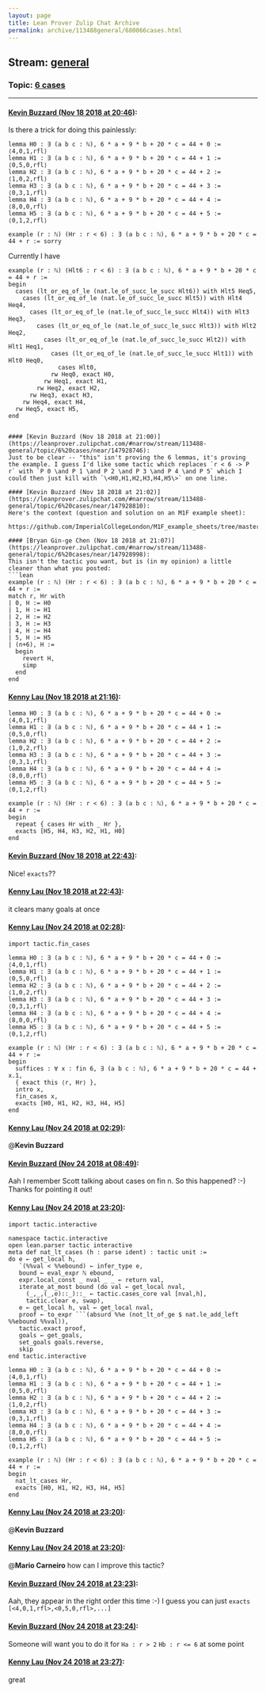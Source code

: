 ```yaml
---
layout: page
title: Lean Prover Zulip Chat Archive 
permalink: archive/113488general/680066cases.html
---
```


## Stream: [general](index.html)
### Topic: [6 cases](680066cases.html)

---

#### [Kevin Buzzard (Nov 18 2018 at 20:46)](https://leanprover.zulipchat.com/#narrow/stream/113488-general/topic/6%20cases/near/147928252):
Is there a trick for doing this painlessly:

```lean
lemma H0 : ∃ (a b c : ℕ), 6 * a + 9 * b + 20 * c = 44 + 0 := ⟨4,0,1,rfl⟩
lemma H1 : ∃ (a b c : ℕ), 6 * a + 9 * b + 20 * c = 44 + 1 := ⟨0,5,0,rfl⟩
lemma H2 : ∃ (a b c : ℕ), 6 * a + 9 * b + 20 * c = 44 + 2 := ⟨1,0,2,rfl⟩
lemma H3 : ∃ (a b c : ℕ), 6 * a + 9 * b + 20 * c = 44 + 3 := ⟨0,3,1,rfl⟩
lemma H4 : ∃ (a b c : ℕ), 6 * a + 9 * b + 20 * c = 44 + 4 := ⟨8,0,0,rfl⟩
lemma H5 : ∃ (a b c : ℕ), 6 * a + 9 * b + 20 * c = 44 + 5 := ⟨0,1,2,rfl⟩

example (r : ℕ) (Hr : r < 6) : ∃ (a b c : ℕ), 6 * a + 9 * b + 20 * c = 44 + r := sorry
```

Currently I have

```lean
example (r : ℕ) (Hlt6 : r < 6) : ∃ (a b c : ℕ), 6 * a + 9 * b + 20 * c = 44 + r :=
begin
  cases (lt_or_eq_of_le (nat.le_of_succ_le_succ Hlt6)) with Hlt5 Heq5,
    cases (lt_or_eq_of_le (nat.le_of_succ_le_succ Hlt5)) with Hlt4 Heq4,
      cases (lt_or_eq_of_le (nat.le_of_succ_le_succ Hlt4)) with Hlt3 Heq3,
        cases (lt_or_eq_of_le (nat.le_of_succ_le_succ Hlt3)) with Hlt2 Heq2,
          cases (lt_or_eq_of_le (nat.le_of_succ_le_succ Hlt2)) with Hlt1 Heq1,
            cases (lt_or_eq_of_le (nat.le_of_succ_le_succ Hlt1)) with Hlt0 Heq0,
              cases Hlt0,
            rw Heq0, exact H0,
          rw Heq1, exact H1,
        rw Heq2, exact H2,
      rw Heq3, exact H3,
    rw Heq4, exact H4,
  rw Heq5, exact H5,
end
```
```

#### [Kevin Buzzard (Nov 18 2018 at 21:00)](https://leanprover.zulipchat.com/#narrow/stream/113488-general/topic/6%20cases/near/147928746):
Just to be clear -- "this" isn't proving the 6 lemmas, it's proving the example. I guess I'd like some tactic which replaces `r < 6 -> P r` with `P 0 \and P 1 \and P 2 \and P 3 \and P 4 \and P 5` which I could then just kill with `\<H0,H1,H2,H3,H4,H5\>` on one line.

#### [Kevin Buzzard (Nov 18 2018 at 21:02)](https://leanprover.zulipchat.com/#narrow/stream/113488-general/topic/6%20cases/near/147928810):
Here's the context (question and solution on an M1F example sheet):

https://github.com/ImperialCollegeLondon/M1F_example_sheets/tree/master/src/example_sheet_05/Sht05Q05

#### [Bryan Gin-ge Chen (Nov 18 2018 at 21:07)](https://leanprover.zulipchat.com/#narrow/stream/113488-general/topic/6%20cases/near/147928998):
This isn't the tactic you want, but is (in my opinion) a little cleaner than what you posted:
```lean
example (r : ℕ) (Hr : r < 6) : ∃ (a b c : ℕ), 6 * a + 9 * b + 20 * c = 44 + r :=
match r, Hr with
| 0, H := H0
| 1, H := H1
| 2, H := H2
| 3, H := H3
| 4, H := H4
| 5, H := H5
| (n+6), H := 
  begin
    revert H,
    simp
  end
end
```

#### [Kenny Lau (Nov 18 2018 at 21:16)](https://leanprover.zulipchat.com/#narrow/stream/113488-general/topic/6%20cases/near/147929396):
```lean
lemma H0 : ∃ (a b c : ℕ), 6 * a + 9 * b + 20 * c = 44 + 0 := ⟨4,0,1,rfl⟩
lemma H1 : ∃ (a b c : ℕ), 6 * a + 9 * b + 20 * c = 44 + 1 := ⟨0,5,0,rfl⟩
lemma H2 : ∃ (a b c : ℕ), 6 * a + 9 * b + 20 * c = 44 + 2 := ⟨1,0,2,rfl⟩
lemma H3 : ∃ (a b c : ℕ), 6 * a + 9 * b + 20 * c = 44 + 3 := ⟨0,3,1,rfl⟩
lemma H4 : ∃ (a b c : ℕ), 6 * a + 9 * b + 20 * c = 44 + 4 := ⟨8,0,0,rfl⟩
lemma H5 : ∃ (a b c : ℕ), 6 * a + 9 * b + 20 * c = 44 + 5 := ⟨0,1,2,rfl⟩

example (r : ℕ) (Hr : r < 6) : ∃ (a b c : ℕ), 6 * a + 9 * b + 20 * c = 44 + r :=
begin
  repeat { cases Hr with _ Hr },
  exacts [H5, H4, H3, H2, H1, H0]
end
```

#### [Kevin Buzzard (Nov 18 2018 at 22:43)](https://leanprover.zulipchat.com/#narrow/stream/113488-general/topic/6%20cases/near/147932349):
Nice! `exacts`??

#### [Kenny Lau (Nov 18 2018 at 22:43)](https://leanprover.zulipchat.com/#narrow/stream/113488-general/topic/6%20cases/near/147932362):
it clears many goals at once

#### [Kenny Lau (Nov 24 2018 at 02:28)](https://leanprover.zulipchat.com/#narrow/stream/113488-general/topic/6%20cases/near/148257191):
```lean
import tactic.fin_cases

lemma H0 : ∃ (a b c : ℕ), 6 * a + 9 * b + 20 * c = 44 + 0 := ⟨4,0,1,rfl⟩
lemma H1 : ∃ (a b c : ℕ), 6 * a + 9 * b + 20 * c = 44 + 1 := ⟨0,5,0,rfl⟩
lemma H2 : ∃ (a b c : ℕ), 6 * a + 9 * b + 20 * c = 44 + 2 := ⟨1,0,2,rfl⟩
lemma H3 : ∃ (a b c : ℕ), 6 * a + 9 * b + 20 * c = 44 + 3 := ⟨0,3,1,rfl⟩
lemma H4 : ∃ (a b c : ℕ), 6 * a + 9 * b + 20 * c = 44 + 4 := ⟨8,0,0,rfl⟩
lemma H5 : ∃ (a b c : ℕ), 6 * a + 9 * b + 20 * c = 44 + 5 := ⟨0,1,2,rfl⟩

example (r : ℕ) (Hr : r < 6) : ∃ (a b c : ℕ), 6 * a + 9 * b + 20 * c = 44 + r :=
begin
  suffices : ∀ x : fin 6, ∃ (a b c : ℕ), 6 * a + 9 * b + 20 * c = 44 + x.1,
  { exact this ⟨r, Hr⟩ },
  intro x,
  fin_cases x,
  exacts [H0, H1, H2, H3, H4, H5]
end
```

#### [Kenny Lau (Nov 24 2018 at 02:29)](https://leanprover.zulipchat.com/#narrow/stream/113488-general/topic/6%20cases/near/148257197):
@**Kevin Buzzard**

#### [Kevin Buzzard (Nov 24 2018 at 08:49)](https://leanprover.zulipchat.com/#narrow/stream/113488-general/topic/6%20cases/near/148267406):
Aah I remember Scott talking about cases on fin n. So this happened? :-) Thanks for pointing it out!

#### [Kenny Lau (Nov 24 2018 at 23:20)](https://leanprover.zulipchat.com/#narrow/stream/113488-general/topic/6%20cases/near/148293408):
```lean
import tactic.interactive

namespace tactic.interactive
open lean.parser tactic interactive
meta def nat_lt_cases (h : parse ident) : tactic unit :=
do e ← get_local h,
   `(%%val < %%ebound) ← infer_type e,
   bound ← eval_expr ℕ ebound,
   expr.local_const _ nval _ _ ← return val,
   iterate_at_most bound (do val ← get_local nval,
     (_,_,(_,e)::_)::_ ← tactic.cases_core val [nval,h],
     tactic.clear e, swap),
   e ← get_local h, val ← get_local nval,
   proof ← to_expr ```(absurd %%e (not_lt_of_ge $ nat.le_add_left %%ebound %%val)),
   tactic.exact proof,
   goals ← get_goals,
   set_goals goals.reverse,
   skip
end tactic.interactive

lemma H0 : ∃ (a b c : ℕ), 6 * a + 9 * b + 20 * c = 44 + 0 := ⟨4,0,1,rfl⟩
lemma H1 : ∃ (a b c : ℕ), 6 * a + 9 * b + 20 * c = 44 + 1 := ⟨0,5,0,rfl⟩
lemma H2 : ∃ (a b c : ℕ), 6 * a + 9 * b + 20 * c = 44 + 2 := ⟨1,0,2,rfl⟩
lemma H3 : ∃ (a b c : ℕ), 6 * a + 9 * b + 20 * c = 44 + 3 := ⟨0,3,1,rfl⟩
lemma H4 : ∃ (a b c : ℕ), 6 * a + 9 * b + 20 * c = 44 + 4 := ⟨8,0,0,rfl⟩
lemma H5 : ∃ (a b c : ℕ), 6 * a + 9 * b + 20 * c = 44 + 5 := ⟨0,1,2,rfl⟩

example (r : ℕ) (Hr : r < 6) : ∃ (a b c : ℕ), 6 * a + 9 * b + 20 * c = 44 + r :=
begin
  nat_lt_cases Hr,
  exacts [H0, H1, H2, H3, H4, H5]
end
```

#### [Kenny Lau (Nov 24 2018 at 23:20)](https://leanprover.zulipchat.com/#narrow/stream/113488-general/topic/6%20cases/near/148293413):
@**Kevin Buzzard**

#### [Kenny Lau (Nov 24 2018 at 23:20)](https://leanprover.zulipchat.com/#narrow/stream/113488-general/topic/6%20cases/near/148293415):
@**Mario Carneiro** how can I improve this tactic?

#### [Kevin Buzzard (Nov 24 2018 at 23:23)](https://leanprover.zulipchat.com/#narrow/stream/113488-general/topic/6%20cases/near/148293479):
Aah, they appear in the right order this time :-) I guess you can just `exacts [<4,0,1,rfl>,<0,5,0,rfl>,...]`

#### [Kevin Buzzard (Nov 24 2018 at 23:24)](https://leanprover.zulipchat.com/#narrow/stream/113488-general/topic/6%20cases/near/148293527):
Someone will want you to do it for `Ha : r > 2` `Hb : r <= 6` at some point

#### [Kenny Lau (Nov 24 2018 at 23:27)](https://leanprover.zulipchat.com/#narrow/stream/113488-general/topic/6%20cases/near/148293580):
great

